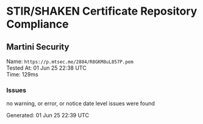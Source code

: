 # STIR/SHAKEN Certificate Repository Compliance

## Martini Security

Name: `https://p.mtsec.me/2884/R8GKM8uL857P.pem`\
Tested At: 01 Jun 25 22:38 UTC\
Time: 129ms

### Issues

no warning, or error, or notice date level issues were found

Generated: 01 Jun 25 22:39 UTC